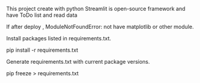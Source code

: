 This project create with python Streamlit is open-source framework and have ToDo list and read data 

If after deploy , ModuleNotFoundError: not have matplotlib or other module.


Install packages listed in requirements.txt.

pip install -r requirements.txt  

Generate requirements.txt with current package versions.

pip freeze > requirements.txt